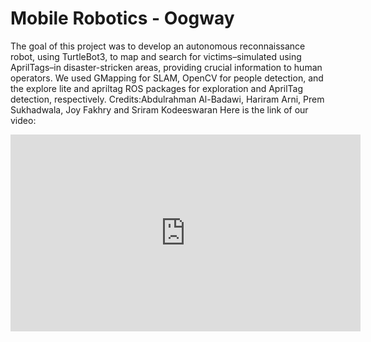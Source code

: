 # Mobile Robotics - Oogway
The goal of this project was to develop an autonomous reconnaissance robot, using TurtleBot3, to map and search for victims–simulated using AprilTags–in disaster-stricken areas, providing crucial information to human operators. We used GMapping for SLAM, OpenCV for people detection, and the explore lite and apriltag ROS packages for exploration and AprilTag detection, respectively.
Credits:Abdulrahman Al-Badawi, Hariram Arni, Prem Sukhadwala, Joy Fakhry and Sriram Kodeeswaran
Here is the link of our video:
<iframe width="560" height="315" src="https://www.youtube.com/embed/lUepFLHuZ8g" title="YouTube video player" frameborder="0" allow="accelerometer; autoplay; clipboard-write; encrypted-media; gyroscope; picture-in-picture; web-share" allowfullscreen></iframe>


